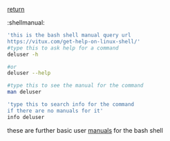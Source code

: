 [return](debianconfig) 

:shellmanual:

```sh
'this is the bash shell manual query url
https://vitux.com/get-help-on-linux-shell/' 
#type this to ask help for a command
deluser -h

#or
deluser --help

#type this to see the manual for the command
man deluser

'type this to search info for the command
if there are no manuals for it'
info deluser

```
these are further basic user [manuals](linuxmanual) for the bash shell


